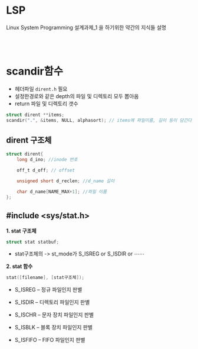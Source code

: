 # LSP

Linux System Programming 설계과제_1 을 하기위한 약간의 지식들 설명


<br><br>
# scandir함수
- 헤더파일 `dirent.h` 필요
- 설정한경로와 같은 depth의 파일 및 디렉토리 모두 뽑아옴
- return 파일 및 디렉토리 갯수
```c
struct dirent **items;
scandir(".", &items, NULL, alphasort); // items에 파일이름, 길이 등이 담긴다
```

## dirent 구조체

```c
struct dirent{
	long d_ino; //inode 번호

	off_t d_off; // offset

	unsigned short d_reclen; //d_name 길이

	char d_name[NAME_MAX+1]; //파일 이름
};
```

## \#include <sys/stat.h>

**1. stat 구조체**

```c
struct stat statbuf;
```
  - stat구조체의 -> st_mode가 S_ISREG or S_ISDIR or ⋯⋯

**2. stat 함수**
```c
stat([filename], [stat구조체]);
```

- S_ISREG – 정규 파일인지 판별

- S_ISDIR – 디렉토리 파일인지 판별

- S_ISCHR – 문자 장치 파일인지 판별

- S_ISBLK – 블록 장치 파일인지 판별

- S_ISFIFO – FIFO 파일인지 판별
